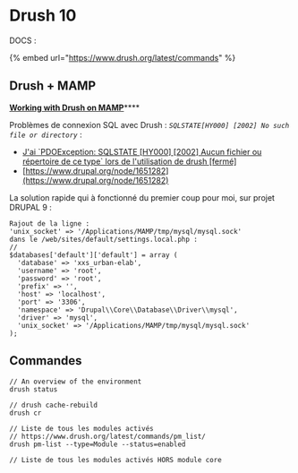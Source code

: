# Drush 10

DOCS :

{% embed url="https://www.drush.org/latest/commands" %}

## Drush + MAMP

[**Working with Drush on  MAMP**](https://www.drupal.org/node/1651282)\*\*\*\*

Problèmes de connexion SQL avec Drush : _`SQLSTATE[HY000] [2002] No such file or directory`_ :

* [J'ai \`PDOException: SQLSTATE \[HY000\] \[2002\] Aucun fichier ou répertoire de ce type\` lors de l'utilisation de drush \[fermé\]](https://qastack.fr/drupal/99446/ive-got-pdoexception-sqlstatehy000-2002-no-such-file-or-directory-when-u)
* [https://www.drupal.org/node/1651282](https://www.drupal.org/node/1651282)

La solution rapide qui à fonctionné du premier coup pour moi, sur projet DRUPAL 9 : 

```text
Rajout de la ligne :
'unix_socket' => '/Applications/MAMP/tmp/mysql/mysql.sock'
dans le /web/sites/default/settings.local.php :
//
$databases['default']['default'] = array (
  'database' => 'xxs_urban-elab',
  'username' => 'root',
  'password' => 'root',
  'prefix' => '',
  'host' => 'localhost',
  'port' => '3306',
  'namespace' => 'Drupal\\Core\\Database\\Driver\\mysql',
  'driver' => 'mysql',
  'unix_socket' => '/Applications/MAMP/tmp/mysql/mysql.sock'
);

```

## Commandes

```text
// An overview of the environment
drush status

// drush cache-rebuild
drush cr

// Liste de tous les modules activés
// https://www.drush.org/latest/commands/pm_list/
drush pm-list --type=Module --status=enabled

// Liste de tous les modules activés HORS module core

```

